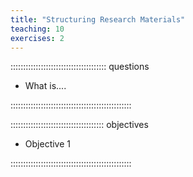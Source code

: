 ```yaml
---
title: "Structuring Research Materials"
teaching: 10
exercises: 2
---
```


:::::::::::::::::::::::::::::::::::::: questions 

- What is....

::::::::::::::::::::::::::::::::::::::::::::::::

::::::::::::::::::::::::::::::::::::: objectives

- Objective 1

::::::::::::::::::::::::::::::::::::::::::::::::
